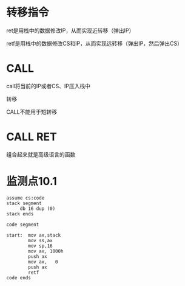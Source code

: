# 转移指令
ret是用栈中的数据修改IP，从而实现近转移（弹出IP）

retf是用栈中的数据修改CS和IP，从而实现远转移（弹出IP，然后弹出CS）

# CALL
call将当前的IP或者CS、IP压入栈中

转移

CALL不能用于短转移

# CALL RET
组合起来就是高级语言的函数

# 监测点10.1
```
assume cs:code
stack segment
     db 16 dup (0)
stack ends

code segment

start:  mov ax,stack
        mov ss,ax
        mov sp,16
        mov ax, 1000h
        push ax
        mov ax,   0
        push ax
        retf
code ends

```